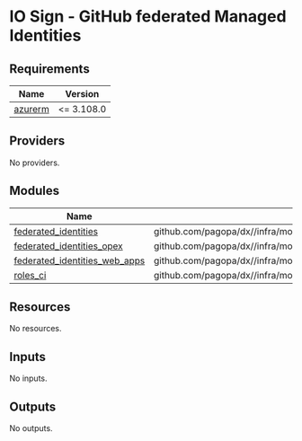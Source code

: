 # IO Sign - GitHub federated Managed Identities

<!-- markdownlint-disable -->
<!-- BEGINNING OF PRE-COMMIT-TERRAFORM DOCS HOOK -->
## Requirements

| Name | Version |
|------|---------|
| <a name="requirement_azurerm"></a> [azurerm](#requirement\_azurerm) | <= 3.108.0 |

## Providers

No providers.

## Modules

| Name | Source | Version |
|------|--------|---------|
| <a name="module_federated_identities"></a> [federated\_identities](#module\_federated\_identities) | github.com/pagopa/dx//infra/modules/azure_federated_identity_with_github | main |
| <a name="module_federated_identities_opex"></a> [federated\_identities\_opex](#module\_federated\_identities\_opex) | github.com/pagopa/dx//infra/modules/azure_federated_identity_with_github | main |
| <a name="module_federated_identities_web_apps"></a> [federated\_identities\_web\_apps](#module\_federated\_identities\_web\_apps) | github.com/pagopa/dx//infra/modules/azure_federated_identity_with_github | main |
| <a name="module_roles_ci"></a> [roles\_ci](#module\_roles\_ci) | github.com/pagopa/dx//infra/modules/azure_role_assignments | main |

## Resources

No resources.

## Inputs

No inputs.

## Outputs

No outputs.
<!-- END OF PRE-COMMIT-TERRAFORM DOCS HOOK -->
